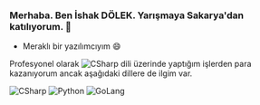### Merhaba. Ben İshak DÖLEK. Yarışmaya Sakarya'dan katılıyorum. 👋
- Meraklı bir yazılımcıyım 😄

Profesyonel olarak ![CSharp](https://img.shields.io/badge/-C%23-239120?style=flat&logo=c%20sharp&logoColor=fff) dili üzerinde yaptığım işlerden para kazanıyorum ancak aşağıdaki dillere de ilgim var. 


![CSharp](https://img.shields.io/badge/-C%23-239120?style=flat&logo=c%20sharp&logoColor=fff)
![Python](https://img.shields.io/badge/python%20-%2314354C.svg?&style=flat&logo=python&logoColor=white)
![GoLang](https://img.shields.io/badge/go-%2300ADD8.svg?&style=flat&logo=go&logoColor=white)


<!--
**ishakdolek/ishakdolek** is a ✨ _special_ ✨ repository because its `README.md` (this file) appears on your GitHub profile.

Here are some ideas to get you started:

- 
- 🌱 I’m currently learning ...
- 👯 I’m looking to collaborate on ...
- 🤔 I’m looking for help with ...
- 💬 Ask me about ...
- 📫 How to reach me: ...
- 😄 Pronouns: ...
- ⚡ Fun fact: ...
-->
